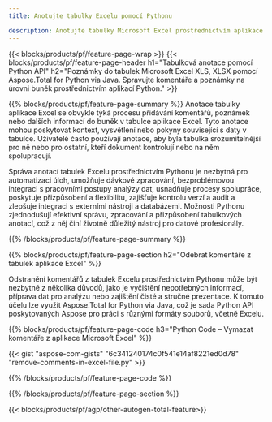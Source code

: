 ```yaml
---
title: Anotujte tabulky Excelu pomocí Pythonu 

description: Anotujte tabulky Microsoft Excel prostřednictvím aplikace Python. Jasná anotace s lehkostí.
---
```


{{< blocks/products/pf/feature-page-wrap >}}
{{< blocks/products/pf/feature-page-header h1="Tabulková anotace pomocí Python API" h2="Poznámky do tabulek Microsoft Excel XLS, XLSX pomocí Aspose.Total for Python via Java. Spravujte komentáře a poznámky na úrovni buněk prostřednictvím aplikací Python." >}}

{{% blocks/products/pf/feature-page-summary %}}
Anotace tabulky aplikace Excel se obvykle týká procesu přidávání komentářů, poznámek nebo dalších informací do buněk v tabulce aplikace Excel. Tyto anotace mohou poskytovat kontext, vysvětlení nebo pokyny související s daty v tabulce. Uživatelé často používají anotace, aby byla tabulka srozumitelnější pro ně nebo pro ostatní, kteří dokument kontrolují nebo na něm spolupracují.<br />

Správa anotací tabulek Excelu prostřednictvím Pythonu je nezbytná pro automatizaci úloh, umožňuje dávkové zpracování, bezproblémovou integraci s pracovními postupy analýzy dat, usnadňuje procesy spolupráce, poskytuje přizpůsobení a flexibilitu, zajišťuje kontrolu verzí a audit a zlepšuje integraci s externími nástroji a databázemi. Možnosti Pythonu zjednodušují efektivní správu, zpracování a přizpůsobení tabulkových anotací, což z něj činí životně důležitý nástroj pro datové profesionály.

{{% /blocks/products/pf/feature-page-summary  %}}

{{% blocks/products/pf/feature-page-section  h2="Odebrat komentáře z tabulek aplikace Excel" %}}

Odstranění komentářů z tabulek Excelu prostřednictvím Pythonu může být nezbytné z několika důvodů, jako je vyčištění nepotřebných informací, příprava dat pro analýzu nebo zajištění čisté a stručné prezentace. K tomuto účelu lze využít Aspose.Total for Python via Java, což je sada Python API poskytovaných Aspose pro práci s různými formáty souborů, včetně Excelu.

{{% blocks/products/pf/feature-page-code h3="Python Code – Vymazat komentáře z aplikace Microsoft Excel" %}}

{{< gist "aspose-com-gists" "6c341240174c0f541e14af8221ed0d78" "remove-comments-in-excel-file.py" >}}

{{% /blocks/products/pf/feature-page-code  %}}

{{% /blocks/products/pf/feature-page-section %}}

{{< blocks/products/pf/agp/other-autogen-total-feature>}}